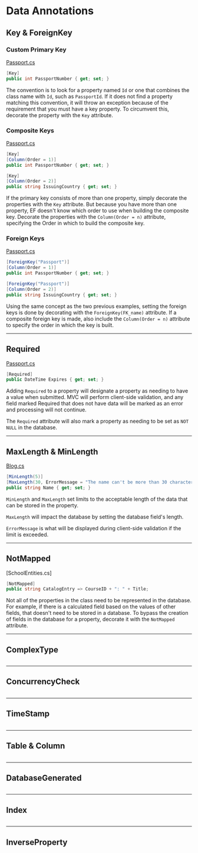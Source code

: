 ﻿# Data Annotations

## Key & ForeignKey
### Custom Primary Key

[Passport.cs](Passport.cs)

```csharp
[Key]
public int PassportNumber { get; set; }
```

The convention is to look for a property named `Id` or one that combines the class name with `Id`, such as `PassportId`. If it does not find a property matching this convention, it will throw an exception because of the requirement that you must have a key property. To circumvent this, decorate the property with the `Key` attribute.

### Composite Keys

[Passport.cs](Passport.cs) 

```csharp
[Key]
[Column(Order = 1)]
public int PassportNumber { get; set; }

[Key]
[Column(Order = 2)]
public string IssuingCountry { get; set; }
```

If the primary key consists of more than one property, simply decorate the properties with the `Key` attribute. But because you have more than one property, EF doesn't know which order to use when building the composite key. Decorate the properties with the `Column(Order = n)` attribute, specifying the Order in which to build the composite key.

### Foreign Keys

[Passport.cs](Passport.cs) 

```csharp
[ForeignKey("Passport")]
[Column(Order = 1)]
public int PassportNumber { get; set; }

[ForeignKey("Passport")]
[Column(Order = 2)]
public string IssuingCountry { get; set; }
```

Using the same concept as the two previous examples, setting the foreign keys is done by decorating with the `ForeignKey(FK_name)` attribute. If a composite foreign key is made, also include the `Column(Order = n)` attribute to specify the order in which the key is built.

---

## Required

[Passport.cs](Passport.cs) 

```csharp
[Required]
public DateTime Expires { get; set; }
```

Adding `Required` to a property will designate a property as needing to have a value when submitted. MVC will perform client-side validation, and any field marked Required that does not have data will be marked as an error and processing will not continue.

The `Required` attribute will also mark a property as needing to be set as `NOT NULL` in the database.

---

## MaxLength & MinLength

[Blog.cs](Blog.cs)

```csharp
[MinLength(5)]
[MaxLength(30, ErrorMessage = "The name can't be more than 30 characters long.")]
public string Name { get; set; }
```

`MinLength` and `MaxLength` set limits to the acceptable length of the data that can be stored in the property.

`MaxLength` will impact the database by setting the database field's length.

`ErrorMessage` is what will be displayed during client-side validation if the limit is exceeded.

---

## NotMapped

[SchoolEntities.cs]

```csharp
[NotMapped]
public string CatalogEntry => CourseID + ": " + Title;
```

Not all of the properties in the class need to be represented in the database. For example, if there is a calculated field based on the values of other fields, that doesn't need to be stored in a database. To bypass the creation of fields in the database for a property, decorate it with the `NotMapped` attribute.

---

## ComplexType

[]()

```csharp
```



---

## ConcurrencyCheck

[]()

```csharp
```



---

## TimeStamp

[]()

```csharp
```



---

## Table & Column

[]()

```csharp
```



---

## DatabaseGenerated

[]()

```csharp
```



---

## Index

[]()

```csharp
```



---

## InverseProperty

[]()

```csharp
```
